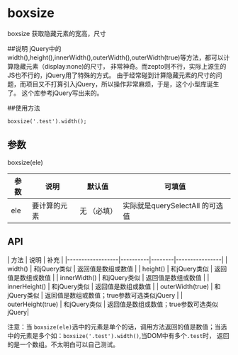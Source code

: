 # boxsize
boxsize 获取隐藏元素的宽高，尺寸

##说明
jQuery中的width(),height(),innerWidth(),outerWidth(),outerWidth(true)等方法，都可以计算隐藏元素（display:none)的尺寸，
非常神奇。而zepto则不行，实际上源生的JS也不行的，jQuery用了特殊的方式。
    由于经常碰到计算隐藏元素的尺寸的问题，而项目又不打算引入jQuery，所以操作非常麻烦，于是，这个小型库诞生了。
    这个库参考jQuery写出来的。

##使用方法

`
boxsize('.test').width();
`
## 参数
boxsize(ele)

|       参数       |   说明   |  默认值 |      可填值     |
|------------------|----------|--------|----------------|
|    ele           | 要计算的元素 | 无 （必填）    | 实际就是querySelectAll 的可选值 |

## API

|       方法       |   说明   |        补充     |
|------------------|----------|--------|----------------|
|    width()            | 和jQuery类似 | 返回值是数组或数值 |
|    height()           | 和jQuery类似 | 返回值是数组或数值 |
|    innerWidth()       | 和jQuery类似 | 返回值是数组或数值 |
|    innerHeight()      | 和jQuery类似 | 返回值是数组或数值 |
|    outerWidth(true)   | 和jQuery类似 | 返回值是数组或数值；true参数可选类似jQuery |
|    outerHeight(true)  | 和jQuery类似 | 返回值是数组或数值；true参数可选类似jQuery|


注意：当 `boxsize(ele)`选中的元素是单个的话，调用方法返回的值是数值；当选中的元素是多个如：`boxsize('.test').width()`,当DOM中有多个`.test`时，
返回的是一个数组。不太明白可以自己测试。







